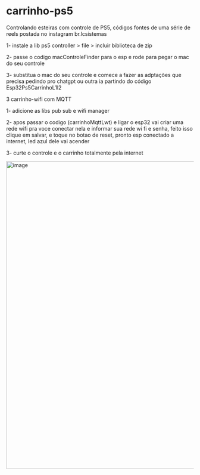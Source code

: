 # carrinho-ps5
Controlando esteiras com controle de PS5, códigos fontes de uma série de reels postada no instagram br.lcsistemas


1- instale a lib ps5 controller > file > incluir biblioteca de zip

2- passe o codigo macControleFinder para o esp e rode para pegar o mac do seu controle

3- substitua o mac do seu controle e comece a fazer as adptações que precisa pedindo pro chatgpt ou outra ia partindo do código Esp32Ps5CarrinhoL1l2


3 carrinho-wifi com MQTT

1- adicione as libs pub sub e wifi manager

2- apos passar o codigo (carrinhoMqttLwt) e ligar o esp32 vai criar uma rede wifi pra voce conectar nela e informar sua rede wi fi e senha, feito isso clique em salvar, e toque no botao de reset, pronto esp conectado a internet, led azul dele vai acender

3- curte o controle e o carrinho totalmente pela internet

<img width="825" alt="image" src="https://github.com/user-attachments/assets/1d98b961-d216-4951-8912-62118f4730bf" />


